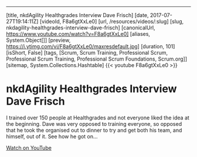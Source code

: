 ---
[title, nkdAgility Healthgrades Interview Dave Frisch] [date, 2017-07-27T19:14:11Z] [videoId, F8a6gtXxLe0] [url, /resources/videos/:slug] [slug, nkdagility-healthgrades-interview-dave-frisch] [canonicalUrl, https://www.youtube.com/watch?v=F8a6gtXxLe0] [aliases, System.Object[]] [preview, https://i.ytimg.com/vi/F8a6gtXxLe0/maxresdefault.jpg] [duration, 101] [isShort, False] [tags, [Scrum, Scrum Training, Professional Scrum, Professional Scrum Training, Professional Scrum Foundations, Scrum.org]] [sitemap, System.Collections.Hashtable]
{{< youtube F8a6gtXxLe0 >}}

# nkdAgility Healthgrades Interview Dave Frisch

I trained over 150 people at Healthgrades and not everyone liked the idea at the beginning. Dave was very opposed to training everyone, so opposed that he took the organised out to dinner to try and get both his team, and himself, out of it. See how he got on...

[Watch on YouTube](https://www.youtube.com/watch?v=F8a6gtXxLe0)
